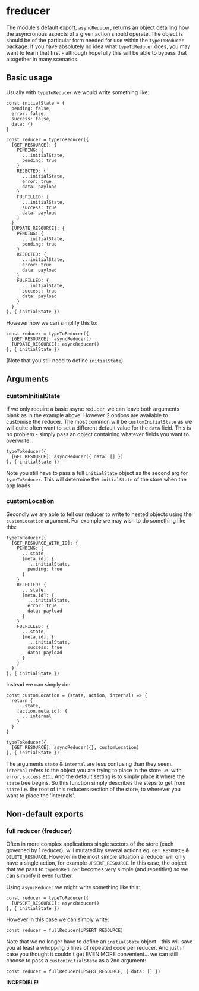 # freducer
  The module's default export, `asyncReducer`, returns an object detailing how the
asyncronous aspects of a given action should operate. The object is should be
of the particular form needed for use within the `typeToReducer` package. If you have absolutely no idea what `typeToReducer` does, you may want to learn that first - although hopefully this will be able to bypass that altogether in many scenarios.

## Basic usage

  Usually with `typeToReducer` we would write something like:

    const initialState = {
      pending: false,
      error: false,
      success: false,
      data: {}
    }
    
    const reducer = typeToReducer({
      [GET_RESOURCE]: {
        PENDING: {
          ...initialState,
          pending: true
        }
        REJECTED: {
          ...initialState,
          error: true
          data: payload
        }
        FULFILLED: {
          ...initialState,
          success: true
          data: payload
        }
      }
      [UPDATE_RESOURCE]: {
        PENDING: {
          ...initialState,
          pending: true
        }
        REJECTED: {
          ...initialState,
          error: true
          data: payload
        }
        FULFILLED: {
          ...initialState,
          success: true
          data: payload
        }
      }
    }, { initialState })

  However now we can simplify this to:

    const reducer = typeToReducer({
      [GET_RESOURCE]: asyncReducer()
      [UPDATE_RESOURCE]: asyncReducer()
    }, { initialState })

  (Note that you still need to define `initialState`)
## Arguments

### customInitialState
If we only require a basic async reducer, we can leave both arguments blank
as in the example above. However 2 options are available to customise the reducer.
The most common will be `customInitialState` as we will quite often want to set a different default value for the `data` field. This is no problem - simply pass an object containing whatever fields you want to overwrite:

    typeToReducer({
      [GET_RESOURCE]: asyncReducer({ data: [] })
    }, { initialState })

  Note you still have to pass a full `initialState` object as the second arg for
`typeToReducer`. This will determine the `initialState` of the store when the app loads.

### customLocation
Secondly we are able to tell our reducer to write to nested objects using the 
`customLocation` argument. For example we may wish to do something like this:

    typeToReducer({
      [GET_RESOURCE_WITH_ID]: {
        PENDING: {
          ...state,
          [meta.id]: {
            ...initialState,
            pending: true
          }
        }
        REJECTED: {
          ...state,
          [meta.id]: {
            ...initialState,
            error: true
            data: payload
          }
        }
        FULFILLED: {
          ...state,
          [meta.id]: {
            ...initialState,
            success: true
            data: payload
          }
        }
      }
    }, { initialState })

Instead we can simply do:

    const customLocation = (state, action, internal) => {
      return {
        ...state,
        [action.meta.id]: {
          ...internal
        }
      }
    }

    typeToReducer({
      [GET_RESOURCE]: asyncReducer({}, customLocation)
    }, { initialState })

The arguments `state` & `internal` are less confusing than they seem.
`internal` refers to the object you are trying to place in the store i.e. with
`error`, `success` etc.. And the default setting is to simply place it where the
`state` tree begins. So this function simply describes the steps to get from `state`
i.e. the root of this reducers section of the store, to wherever you want to place the
'internals'.

## Non-default exports

### full reducer (freducer)

Often in more complex applications single sectors of the store (each governed by 1 reducer), will mutated by several actions eg. `GET_RESOURCE` & `DELETE_RESOURCE`. However in the most simple situation a reducer will only have a single action, for example `UPSERT_RESOURCE`. In this case, the object that we pass to `typeToReducer` becomes very simple (and repetitive) so we can simplify it even further.

Using `asyncReducer` we might write something like this:

    const reducer = typeToReducer({
      [UPSERT_RESOURCE]: asyncReducer()
    }, { initialState })

However in this case we can simply write:

    const reducer = fullReducer(UPSERT_RESOURCE)


Note that we no longer have to define an `initialState` object - this will save you at least a whopping 5 lines of repeated code per reducer. And just in case you thought it couldn't get EVEN MORE convenient... we can still choose to pass a `customInitialState` as a 2nd argument:

    const reducer = fullReducer(UPSERT_RESOURCE, { data: [] })

<b>INCREDIBLE!</b>